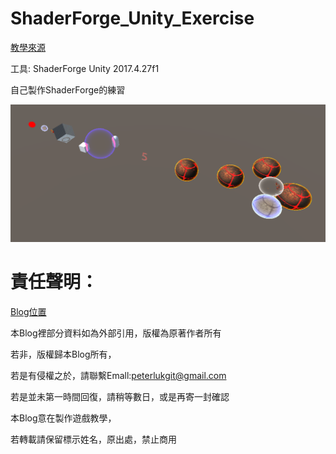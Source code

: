 # ShaderForge_Unity_Exercise

[教學來源](https://www.bilibili.com/video/av11002445)

工具: 
ShaderForge 
Unity 2017.4.27f1

自己製作ShaderForge的練習

![](https://github.com/PeterLukGit/ShaderForge_Unity_Exercise/blob/master/01.PNG)

# 責任聲明：

[Blog位置](https://www.notion.so/Blog-f5fca1cafe1f4379aebeeb6260dd3dc6)

本Blog裡部分資料如為外部引用，版權為原著作者所有

若非，版權歸本Blog所有，

若是有侵權之於，請聯繫Emall:peterlukgit@gmail.com

若是並未第一時間回復，請稍等數日，或是再寄一封確認

本Blog意在製作遊戲教學，

若轉載請保留標示姓名，原出處，禁止商用
